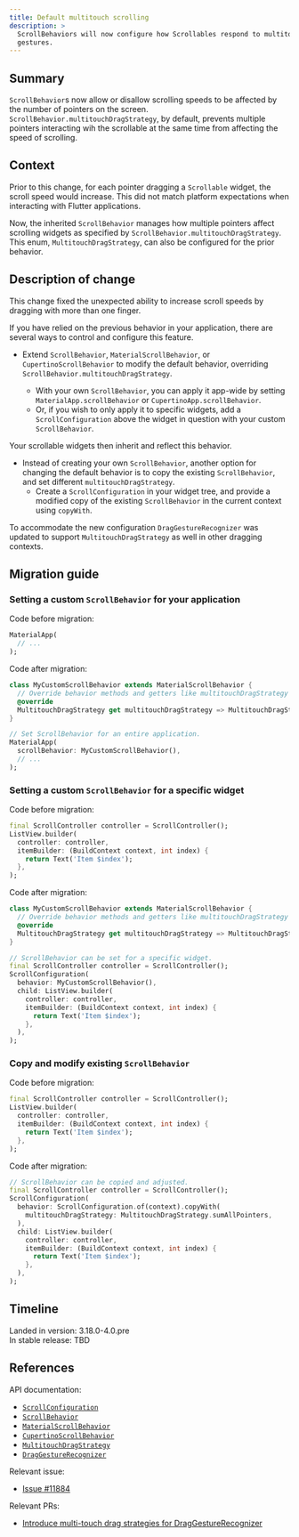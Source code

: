```yaml
---
title: Default multitouch scrolling
description: >
  ScrollBehaviors will now configure how Scrollables respond to multitouch
  gestures.
---
```


## Summary

`ScrollBehavior`s now allow or disallow scrolling speeds to be affected by the 
number of pointers on the screen. `ScrollBehavior.multitouchDragStrategy`, by
default, prevents multiple pointers interacting wih the scrollable at the same
time from affecting the speed of scrolling.

## Context

Prior to this change, for each pointer dragging a `Scrollable` widget, the
scroll speed would increase. This did not match platform expectations when
interacting with Flutter applications.

Now, the inherited `ScrollBehavior` manages how multiple pointers affect
scrolling widgets as specified by `ScrollBehavior.multitouchDragStrategy`. This
enum, `MultitouchDragStrategy`, can also be configured for the prior behavior.

## Description of change

This change fixed the unexpected ability to increase scroll speeds by dragging
with more than one finger.

If you have relied on the previous behavior in your application, there are
several ways to control and configure this feature.

- Extend `ScrollBehavior`, `MaterialScrollBehavior`, or `CupertinoScrollBehavior`
  to modify the default behavior, overriding
  `ScrollBehavior.multitouchDragStrategy`.

    - With your own `ScrollBehavior`, you can apply it app-wide by setting
      `MaterialApp.scrollBehavior` or `CupertinoApp.scrollBehavior`.
    - Or, if you wish to only apply it to specific widgets, add a
      `ScrollConfiguration` above the widget in question with your
      custom `ScrollBehavior`.

Your scrollable widgets then inherit and reflect this behavior.

- Instead of creating your own `ScrollBehavior`, another option for changing
  the default behavior is to copy the existing `ScrollBehavior`, and set different
  `multitouchDragStrategy`.
    - Create a `ScrollConfiguration` in your widget tree, and provide a modified copy
      of the existing `ScrollBehavior` in the current context using `copyWith`.

To accommodate the new configuration
`DragGestureRecognizer` was updated to support `MultitouchDragStrategy` as well
in other dragging contexts.

## Migration guide

### Setting a custom `ScrollBehavior` for your application

Code before migration:

```dart
MaterialApp(
  // ...
);
```

Code after migration:

```dart
class MyCustomScrollBehavior extends MaterialScrollBehavior {
  // Override behavior methods and getters like multitouchDragStrategy
  @override
  MultitouchDragStrategy get multitouchDragStrategy => MultitouchDragStrategy.sumAllPointers;
}

// Set ScrollBehavior for an entire application.
MaterialApp(
  scrollBehavior: MyCustomScrollBehavior(),
  // ...
);
```

### Setting a custom `ScrollBehavior` for a specific widget

Code before migration:

```dart
final ScrollController controller = ScrollController();
ListView.builder(
  controller: controller,
  itemBuilder: (BuildContext context, int index) {
    return Text('Item $index');
  },
);
```

Code after migration:

```dart
class MyCustomScrollBehavior extends MaterialScrollBehavior {
  // Override behavior methods and getters like multitouchDragStrategy
  @override
  MultitouchDragStrategy get multitouchDragStrategy => MultitouchDragStrategy.sumAllPointers;
}

// ScrollBehavior can be set for a specific widget.
final ScrollController controller = ScrollController();
ScrollConfiguration(
  behavior: MyCustomScrollBehavior(),
  child: ListView.builder(
    controller: controller,
    itemBuilder: (BuildContext context, int index) {
      return Text('Item $index');
    },
  ),
);
```

### Copy and modify existing `ScrollBehavior`

Code before migration:

```dart
final ScrollController controller = ScrollController();
ListView.builder(
  controller: controller,
  itemBuilder: (BuildContext context, int index) {
    return Text('Item $index');
  },
);
```

Code after migration:

```dart
// ScrollBehavior can be copied and adjusted.
final ScrollController controller = ScrollController();
ScrollConfiguration(
  behavior: ScrollConfiguration.of(context).copyWith(
    multitouchDragStrategy: MultitouchDragStrategy.sumAllPointers,
  ),
  child: ListView.builder(
    controller: controller,
    itemBuilder: (BuildContext context, int index) {
      return Text('Item $index');
    },
  ),
);
```

## Timeline

Landed in version: 3.18.0-4.0.pre<br>
In stable release: TBD

## References

API documentation:

* [`ScrollConfiguration`][]
* [`ScrollBehavior`][]
* [`MaterialScrollBehavior`][]
* [`CupertinoScrollBehavior`][]
* [`MultitouchDragStrategy`][]
* [`DragGestureRecognizer`][]

Relevant issue:

* [Issue #11884][]

Relevant PRs:

* [Introduce multi-touch drag strategies for DragGestureRecognizer][]


[`ScrollConfiguration`]: {{site.api}}/flutter/widgets/ScrollConfiguration-class.html
[`ScrollBehavior`]: {{site.api}}/flutter/widgets/ScrollBehavior-class.html
[`MaterialScrollBehavior`]: {{site.api}}/flutter/material/MaterialScrollBehavior-class.html
[`CupertinoScrollBehavior`]: {{site.api}}/flutter/cupertino/CupertinoScrollBehavior-class.html
[`MultitouchDragStrategy`]: {{site.api}}/flutter/gestures/MultitouchDragStrategy.html
[`DragGestureRecognizer`]: {{site.api}}/flutter/gestures/DragGestureRecognizer-class.html
[Issue #11884]: {{site.repo.flutter}}/issues/11884
[Introduce multi-touch drag strategies for DragGestureRecognizer]: {{site.repo.flutter}}/pull/136708
